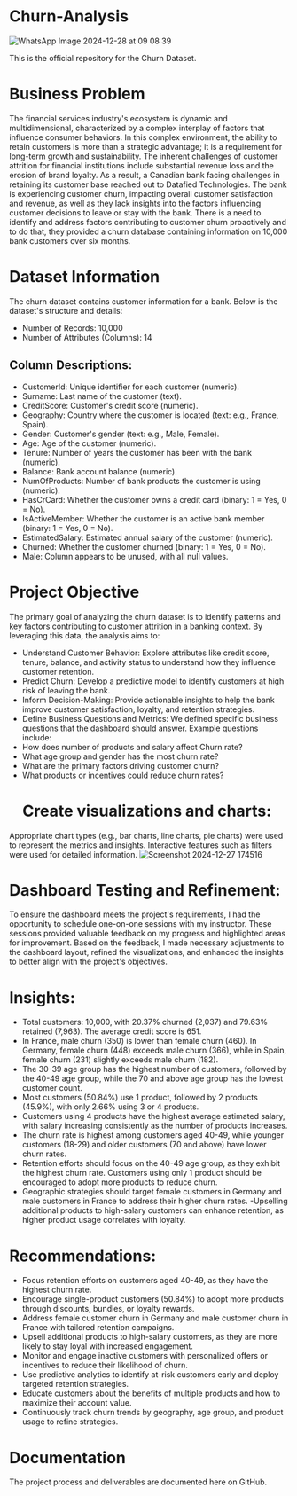 # Churn-Analysis
![WhatsApp Image 2024-12-28 at 09 08 39](https://github.com/user-attachments/assets/1c7b8b9f-aad8-460a-868d-9a9cc134fbcb)

This is the official repository for the Churn Dataset.
# Business Problem
The financial services industry's ecosystem is dynamic and multidimensional, characterized by a complex interplay of factors that influence consumer behaviors. In this complex environment, the ability to retain customers is more than a strategic advantage; it is a requirement for long-term growth and sustainability. The inherent challenges of customer attrition for financial institutions include substantial revenue loss and the erosion of brand loyalty. As a result, a Canadian bank facing challenges in retaining its customer base reached out to Datafied Technologies. The bank is experiencing customer churn, impacting overall customer satisfaction and revenue, as well as they lack insights into the factors influencing customer decisions to leave or stay with the bank. There is a need to identify and address factors contributing to customer churn proactively and to do that, they provided a churn database containing information on 10,000 bank customers over six months. 
#   Dataset Information
The churn dataset contains customer information for a bank. Below is the dataset's structure and details:

- Number of Records: 10,000
- Number of Attributes (Columns): 14
  
## Column Descriptions:

- CustomerId: Unique identifier for each customer (numeric).
- Surname: Last name of the customer (text).
- CreditScore: Customer's credit score (numeric).
- Geography: Country where the customer is located (text: e.g., France, Spain).
- Gender: Customer's gender (text: e.g., Male, Female).
- Age: Age of the customer (numeric).
- Tenure: Number of years the customer has been with the bank (numeric).
- Balance: Bank account balance (numeric).
- NumOfProducts: Number of bank products the customer is using (numeric).
- HasCrCard: Whether the customer owns a credit card (binary: 1 = Yes, 0 = No).
- IsActiveMember: Whether the customer is an active bank member (binary: 1 = Yes, 0 = No).
- EstimatedSalary: Estimated annual salary of the customer (numeric).
- Churned: Whether the customer churned (binary: 1 = Yes, 0 = No).
- Male: Column appears to be unused, with all null values.
# Project Objective 
The primary goal of analyzing the churn dataset is to identify patterns and key factors contributing to customer attrition in a banking context. By leveraging this data, the analysis aims to:
- Understand Customer Behavior: Explore attributes like credit score, tenure, balance, and activity status to understand how they influence customer retention.
- Predict Churn: Develop a predictive model to identify customers at high risk of leaving the bank.
- Inform Decision-Making: Provide actionable insights to help the bank improve customer satisfaction, loyalty, and retention strategies.
- Define Business Questions and Metrics: We defined specific business questions that the dashboard should answer. Example questions include:
- How does number of products and salary affect Churn rate?
- What age group and gender has the most churn rate?
- What are the primary factors driving customer churn?
- What products or incentives could reduce churn rates?
  #   Create visualizations and charts:
 Appropriate chart types (e.g., bar charts, line charts, pie charts) were used to represent the metrics and insights. Interactive features such as filters were used for detailed information.
![Screenshot 2024-12-27 174516](https://github.com/user-attachments/assets/efdcd731-848e-4fb5-8d23-1a756419d3bd)
 #   Dashboard Testing and Refinement:
To ensure the dashboard meets the project's requirements, I had the opportunity to schedule one-on-one sessions with my instructor. These sessions provided valuable feedback on my progress and highlighted areas for improvement. Based on the feedback, I made necessary adjustments to the dashboard layout, refined the visualizations, and enhanced the insights to better align with the project's objectives.
 #   Insights:
- Total customers: 10,000, with 20.37% churned (2,037) and 79.63% retained (7,963). The average credit score is 651.
- In France, male churn (350) is lower than female churn (460). In Germany, female churn (448) exceeds male churn (366), while in Spain, female churn (231) slightly exceeds male churn (182).
- The 30-39 age group has the highest number of customers, followed by the 40-49 age group, while the 70 and above age group has the lowest customer count.
- Most customers (50.84%) use 1 product, followed by 2 products (45.9%), with only 2.66% using 3 or 4 products.
- Customers using 4 products have the highest average estimated salary, with salary increasing consistently as the number of products increases.
- The churn rate is highest among customers aged 40-49, while younger customers (18-29) and older customers (70 and above) have lower churn rates.
- Retention efforts should focus on the 40-49 age group, as they exhibit the highest churn rate. Customers using only 1 product should be encouraged to adopt more products to reduce churn.
- Geographic strategies should target female customers in Germany and male customers in France to address their higher churn rates.
-Upselling additional products to high-salary customers can enhance retention, as higher product usage correlates with loyalty.
 #   Recommendations:
- Focus retention efforts on customers aged 40-49, as they have the highest churn rate.
- Encourage single-product customers (50.84%) to adopt more products through discounts, bundles, or loyalty rewards.
- Address female customer churn in Germany and male customer churn in France with tailored retention campaigns.
- Upsell additional products to high-salary customers, as they are more likely to stay loyal with increased engagement.
- Monitor and engage inactive customers with personalized offers or incentives to reduce their likelihood of churn.
- Use predictive analytics to identify at-risk customers early and deploy targeted retention strategies.
- Educate customers about the benefits of multiple products and how to maximize their account value.
- Continuously track churn trends by geography, age group, and product usage to refine strategies.
 #   Documentation
 The project process and deliverables are documented here on GitHub.










